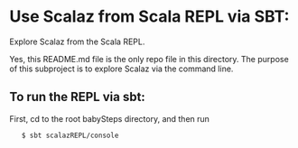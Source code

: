 # Use Scalaz from Scala REPL via SBT:

Explore Scalaz from the Scala REPL.

Yes, this README.md file is the only repo file in this directory.  The
purpose of this subproject is to explore Scalaz via the command line.

## To run the REPL via sbt:
First, cd to the root babySteps directory, and then run
```
   $ sbt scalazREPL/console
```
